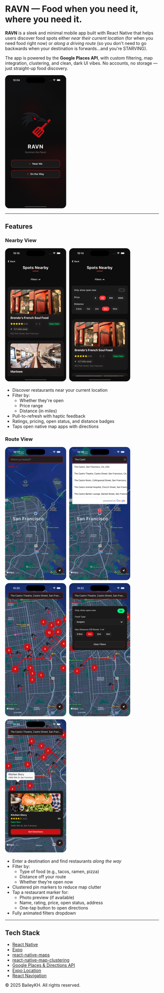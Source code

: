 # RAVN — Food when you need it, where you need it.

**RAVN** is a sleek and minimal mobile app built with React Native that helps users discover food spots either *near their current location* (for when you need food right now)  or *along a driving route* (so you don't need to go backwards when your destination is forwards...and you're STARVING). 

The app is powered by the **Google Places API**, with custom filtering, map integration, clustering, and clean, dark UI vibes. No accounts, no storage — just straight-up food discovery.

<img src="assets/product/home-screen.png" width="200" alt="RAVN Home Screen"/>

---

## Features

### Nearby View

<div align="center" style="display: flex; flex-wrap: wrap; gap: 10px; justify-content: flex-start; margin-bottom: 20px;">
  <img src="assets/product/near-me.png" width="200" alt="RAVN Near Me" />
  <img src="assets/product/near-me-filter.png" width="200" alt="RAVN Near Me filtered" />
</div>

- Discover restaurants near your current location
- Filter by:
  - Whether they're open
  - Price range
  - Distance (in miles)
- Pull-to-refresh with haptic feedback
- Ratings, pricing, open status, and distance badges
- Taps open native map apps with directions

### Route View

<div align="center" style="display: flex; flex-wrap: wrap; gap: 10px; justify-content: flex-start; margin-bottom: 20px;">
  <img src="assets/product/otw.png" width="200" alt="RAVN On the way" />
  <img src="assets/product/otw-search.png" width="200" alt="RAVN search on the way" />
  <img src="assets/product/otw-restaurants.png" width="200" alt="RAVN search on the way results" />
  <img src="assets/product/otw-filter.png" width="200" alt="RAVN search on the way filter" />
  <img src="assets/product/otw-pick.png" width="200" alt="RAVN pick restaurant" />
</div>

- Enter a destination and find restaurants *along the way*
- Filter by:
  - Type of food (e.g., tacos, ramen, pizza)
  - Distance off your route
  - Whether they’re open now
- Clustered pin markers to reduce map clutter
- Tap a restaurant marker for:
  - Photo preview (if available)
  - Name, rating, price, open status, address
  - One-tap button to open directions
- Fully animated filters dropdown

---

## Tech Stack

- [React Native](https://reactnative.dev/)
- [Expo](https://expo.dev/)
- [react-native-maps](https://github.com/react-native-maps/react-native-maps)
- [react-native-map-clustering](https://github.com/venits/react-native-map-clustering)
- [Google Places & Directions API](https://developers.google.com/maps/documentation/places/web-service/overview)
- [Expo Location](https://docs.expo.dev/versions/latest/sdk/location/)
- [React Navigation](https://reactnavigation.org/)


&copy; 2025 BaileyKH. All rights reserved.



